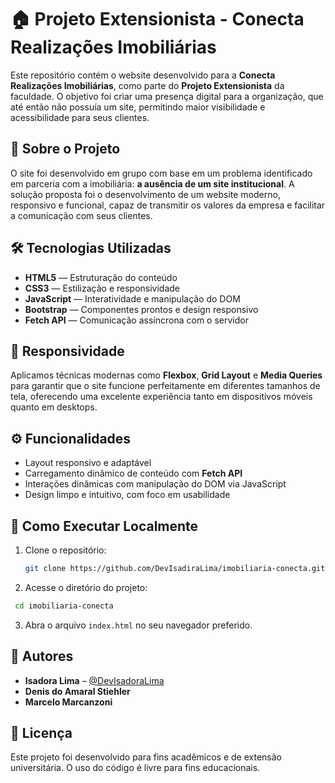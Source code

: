 # 🏠 Projeto Extensionista - Conecta Realizações Imobiliárias

Este repositório contém o website desenvolvido para a **Conecta Realizações Imobiliárias**, como parte do **Projeto Extensionista** da faculdade. O objetivo foi criar uma presença digital para a organização, que até então não possuía um site, permitindo maior visibilidade e acessibilidade para seus clientes.

## 🧾 Sobre o Projeto

O site foi desenvolvido em grupo com base em um problema identificado em parceria com a imobiliária: **a ausência de um site institucional**. A solução proposta foi o desenvolvimento de um website moderno, responsivo e funcional, capaz de transmitir os valores da empresa e facilitar a comunicação com seus clientes.

## 🛠 Tecnologias Utilizadas

- **HTML5** — Estruturação do conteúdo  
- **CSS3** — Estilização e responsividade  
- **JavaScript** — Interatividade e manipulação do DOM  
- **Bootstrap** — Componentes prontos e design responsivo  
- **Fetch API** — Comunicação assíncrona com o servidor

## 📱 Responsividade

Aplicamos técnicas modernas como **Flexbox**, **Grid Layout** e **Media Queries** para garantir que o site funcione perfeitamente em diferentes tamanhos de tela, oferecendo uma excelente experiência tanto em dispositivos móveis quanto em desktops.

## ⚙️ Funcionalidades

- Layout responsivo e adaptável  
- Carregamento dinâmico de conteúdo com **Fetch API**  
- Interações dinâmicas com manipulação do DOM via JavaScript  
- Design limpo e intuitivo, com foco em usabilidade

## 🚀 Como Executar Localmente

1. Clone o repositório:
   ```bash
   git clone https://github.com/DevIsadiraLima/imobiliaria-conecta.git
   ```
2. Acesse o diretório do projeto:
  ```bash
   cd imobiliaria-conecta
   ```
3. Abra o arquivo `index.html` no seu navegador preferido.

## 👥 Autores

- **Isadora Lima** – [@DevIsadoraLima](https://github.com/DevIsadoraLima)  
- **Denis do Amaral Stiehler**
- **Marcelo Marcanzoni**

## 📄 Licença

Este projeto foi desenvolvido para fins acadêmicos e de extensão universitária. O uso do código é livre para fins educacionais.


